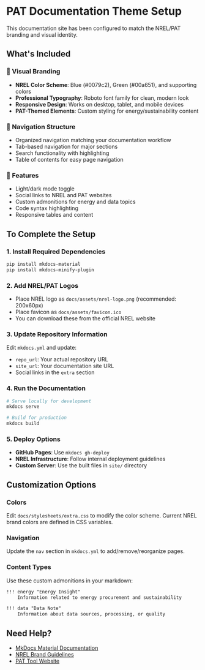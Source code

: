 # PAT Documentation Theme Setup

This documentation site has been configured to match the NREL/PAT branding and visual identity.

## What's Included

### 🎨 Visual Branding
- **NREL Color Scheme**: Blue (#0079c2), Green (#00a651), and supporting colors
- **Professional Typography**: Roboto font family for clean, modern look
- **Responsive Design**: Works on desktop, tablet, and mobile devices
- **PAT-Themed Elements**: Custom styling for energy/sustainability content

### 🧭 Navigation Structure
- Organized navigation matching your documentation workflow
- Tab-based navigation for major sections
- Search functionality with highlighting
- Table of contents for easy page navigation

### 📱 Features
- Light/dark mode toggle
- Social links to NREL and PAT websites
- Custom admonitions for energy and data topics
- Code syntax highlighting
- Responsive tables and content

## To Complete the Setup

### 1. Install Required Dependencies
```bash
pip install mkdocs-material
pip install mkdocs-minify-plugin
```

### 2. Add NREL/PAT Logos
- Place NREL logo as `docs/assets/nrel-logo.png` (recommended: 200x60px)
- Place favicon as `docs/assets/favicon.ico`
- You can download these from the official NREL website

### 3. Update Repository Information
Edit `mkdocs.yml` and update:
- `repo_url`: Your actual repository URL
- `site_url`: Your documentation site URL
- Social links in the `extra` section

### 4. Run the Documentation
```bash
# Serve locally for development
mkdocs serve

# Build for production
mkdocs build
```

### 5. Deploy Options
- **GitHub Pages**: Use `mkdocs gh-deploy`
- **NREL Infrastructure**: Follow internal deployment guidelines
- **Custom Server**: Use the built files in `site/` directory

## Customization Options

### Colors
Edit `docs/stylesheets/extra.css` to modify the color scheme. Current NREL brand colors are defined in CSS variables.

### Navigation
Update the `nav` section in `mkdocs.yml` to add/remove/reorganize pages.

### Content Types
Use these custom admonitions in your markdown:
```markdown
!!! energy "Energy Insight"
    Information related to energy procurement and sustainability

!!! data "Data Note"
    Information about data sources, processing, or quality
```

## Need Help?
- [MkDocs Material Documentation](https://squidfunk.github.io/mkdocs-material/)
- [NREL Brand Guidelines](https://www.nrel.gov/communications/brand-guidelines.html)
- [PAT Tool Website](https://pat.nrel.gov/)